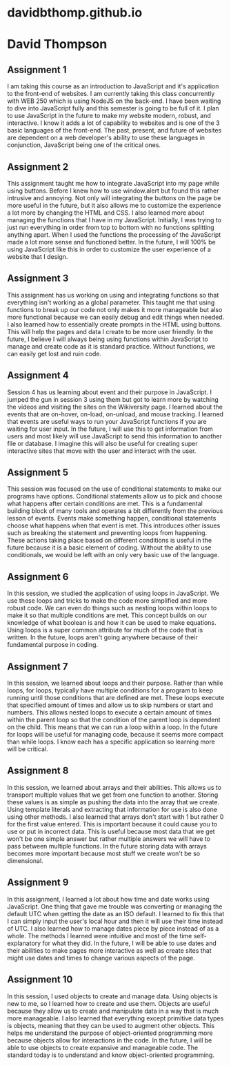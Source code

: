# davidbthomp.github.io
# David Thompson

## Assignment 1

I am taking this course as an introduction to JavaScript and it's application to the front-end of websites. I am currently taking this class concurrently with WEB 250 which is using NodeJS on the back-end. I have been waiting to dive into JavaScript fully and this semester is going to be full of it. I plan to use JavaScript in the future to make my website modern, robust, and interactive. I know it adds a lot of capability to websites and is one of the 3 basic languages of the front-end. The past, present, and future of websites are dependent on a web developer's ability to use these languages in conjunction, JavaScript being one of the critical ones. 

## Assignment 2

This assignment taught me how to integrate JavaScript into my page while using buttons. Before I knew how to use window.alert but found this rather intrusive and annoying. Not only will integrating the buttons on the page be more useful in the future, but it also allows me to customize the experience a lot more by changing the HTML and CSS.  I also learned more about managing the functions that I have in my JavaScript. Initially, I was trying to just run everything in order from top to bottom with no functions splitting anything apart. When I used the functions the processing of the JavaScript made a lot more sense and functioned better. In the future, I will 100% be using JavaScript like this in order to customize the user experience of a website that I design.

## Assignment 3

This assignment has us working on using and integrating functions so that everything isn't working as a global parameter. This taught me that using functions to break up our code not only makes it more manageable but also more functional because we can easily debug and edit things when needed. I also learned how to essentially create prompts in the HTML using buttons. This will help the pages and data I create to be more user friendly. In the future, I believe I will always being using functions within JavaScript to manage and create code as it is standard practice. Without functions, we can easily get lost and ruin code.

## Assignment 4

Session 4 has us learning about event and their purpose in JavaScript. I jumped the gun in session 3 using them but got to learn more by watching the videos and visiting the sites on the Wikiversity page. I learned about the events that are on-hover, on-load, on-unload, and mouse tracking. I learned that events are useful ways to run your JavaScript functions if you are waiting for user input. In the future, I will use this to get information from users and most likely will use JavaScript to send this information to another file or database. I imagine this will also be useful for creating super interactive sites that move with the user and interact with the user.

## Assignment 5

This session was focused on the use of conditional statements to make our programs have options. Conditional statements allow us to pick and choose what happens after certain conditions are met. This is a fundamental building block of many tools and operates a bit differently from the previous lesson of events. Events make something happen, conditional statements choose what happens when that event is met. This introduces other issues such as breaking the statement and preventing loops from happening. These actions taking place based on different conditions is useful in the future because it is a basic element of coding. Without the ability to use conditionals, we would be left with an only very basic use of the language. 

## Assignment 6

In this session, we studied the application of using loops in JavaScript. We use these loops and tricks to make the code more simplified and more robust code. We can even do things such as nesting loops within loops to make it so that multiple conditions are met. This concept builds on our knowledge of what boolean is and how it can be used to make equations. Using loops is a super common attribute for much of the code that is written. In the future, loops aren't going anywhere because of their fundamental purpose in coding. 

## Assignment 7

In this session, we learned about loops and their purpose. Rather than while loops, for loops, typically have multiple conditions for a program to keep running until those conditions that are defined are met. These loops execute that specified amount of times and allow us to skip numbers or start and numbers. This allows nested loops to execute a certain amount of times within the parent loop so that the condition of the parent loop is dependent on the child. This means that we can run a loop within a loop. In the future for loops will be useful for managing code, because it seems more compact than while loops. I know each has a specific application so learning more will be critical. 

## Assignment 8

In this session, we learned about arrays and their abilities. This allows us to transport multiple values that we get from one function to another. Storing these values is as simple as pushing the data into the array that we create. Using template literals and extracting that information for use is also done using other methods. I also learned that arrays don't start with 1 but rather 0 for the first value entered. This is important because it could cause you to use or put in incorrect data. This is useful because most data that we get won't be one simple answer but rather multiple answers we will have to pass between multiple functions. In the future storing data with arrays becomes more important because most stuff we create won't be so dimensional.

## Assignment 9

In this assignment, I learned a lot about how time and date works using JavaScript. One thing that gave me trouble was converting or managing the default UTC when getting the date as an ISO default. I learned to fix this that I can simply input the user's local hour and then it will use their time instead of UTC. I also learned how to manage dates piece by piece instead of as a whole. The methods I learned were intuitive and most of the time self-explanatory for what they did. In the future, I will be able to use dates and their abilities to make pages more interactive as well as create sites that might use dates and times to change various aspects of the page. 

## Assignment 10

In this session, I used objects to create and manage data. Using objects is new to me, so I learned how to create and use them. Objects are useful because they allow us to create and manipulate data in a way that is much more manageable. I also learned that everything except primitive data types is objects, meaning that they can be used to augment other objects. This helps me understand the purpose of object-oriented programming more because objects allow for interactions in the code. In the future, I will be able to use objects to create expansive and manageable code. The standard today is to understand and know object-oriented programming. 
